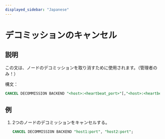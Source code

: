 ```yaml
---
displayed_sidebar: "Japanese"
---
```


# デコミッションのキャンセル

## 説明

この文は、ノードのデコミッションを取り消すために使用されます。（管理者のみ！）

構文：

```sql
CANCEL DECOMMISSION BACKEND "<host>:<heartbeat_port>"[,"<host>:<heartbeat_port>"...]
```

## 例

1. 2つのノードのデコミッションをキャンセルする。

    ```sql
    CANCEL DECOMMISSION BACKEND "host1:port", "host2:port";
    ```
